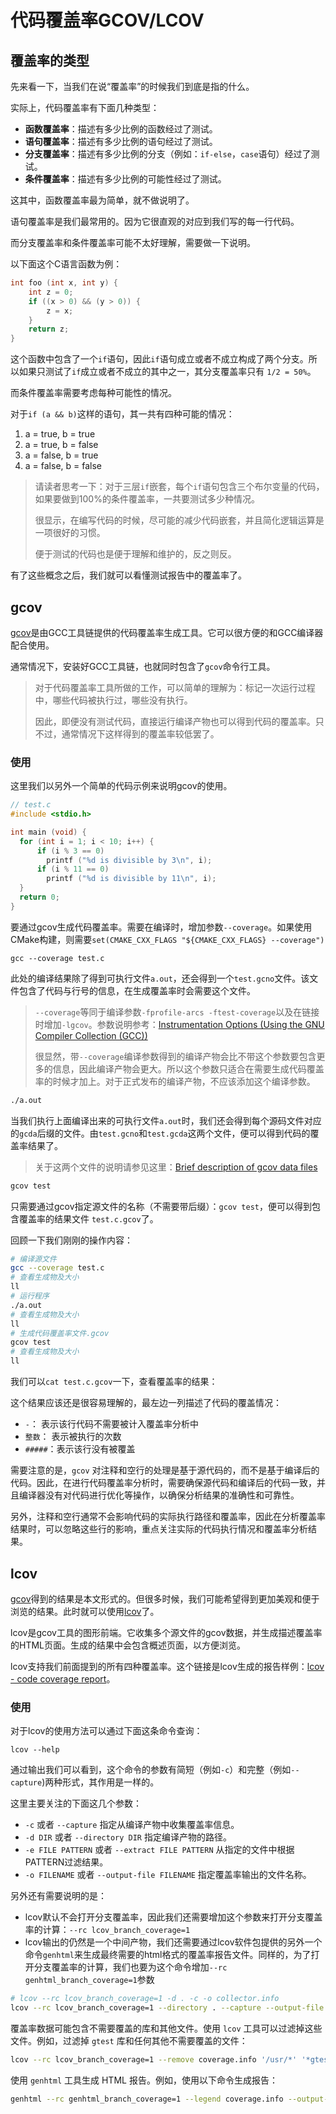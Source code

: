 # 代码覆盖率GCOV/LCOV

## 覆盖率的类型

先来看一下，当我们在说“覆盖率”的时候我们到底是指的什么。

实际上，代码覆盖率有下面几种类型：

- **函数覆盖率**：描述有多少比例的函数经过了测试。
- **语句覆盖率**：描述有多少比例的语句经过了测试。
- **分支覆盖率**：描述有多少比例的分支（例如：`if-else`，`case`语句）经过了测试。
- **条件覆盖率**：描述有多少比例的可能性经过了测试。

这其中，函数覆盖率最为简单，就不做说明了。

语句覆盖率是我们最常用的。因为它很直观的对应到我们写的每一行代码。

而分支覆盖率和条件覆盖率可能不太好理解，需要做一下说明。

以下面这个C语言函数为例：

```cpp
int foo (int x, int y) {
    int z = 0;
    if ((x > 0) && (y > 0)) {
        z = x;
    }
    return z;
}
```

这个函数中包含了一个`if`语句，因此`if`语句成立或者不成立构成了两个分支。所以如果只测试了`if`成立或者不成立的其中之一，其分支覆盖率只有 `1/2 = 50%`。

而条件覆盖率需要考虑每种可能性的情况。

对于`if (a && b)`这样的语句，其一共有四种可能的情况：

1. a = true, b = true
2. a = true, b = false
3. a = false, b = true
4. a = false, b = false

> 请读者思考一下：对于三层`if`嵌套，每个`if`语句包含三个布尔变量的代码，如果要做到100%的条件覆盖率，一共要测试多少种情况。
>
> 很显示，在编写代码的时候，尽可能的减少代码嵌套，并且简化逻辑运算是一项很好的习惯。
>
> 便于测试的代码也是便于理解和维护的，反之则反。

有了这些概念之后，我们就可以看懂测试报告中的覆盖率了。

## gcov

[gcov](https://gcc.gnu.org/onlinedocs/gcc/gcov.html)是由GCC工具链提供的代码覆盖率生成工具。它可以很方便的和GCC编译器配合使用。

通常情况下，安装好GCC工具链，也就同时包含了`gcov`命令行工具。

> 对于代码覆盖率工具所做的工作，可以简单的理解为：标记一次运行过程中，哪些代码被执行过，哪些没有执行。
>
> 因此，即便没有测试代码，直接运行编译产物也可以得到代码的覆盖率。只不过，通常情况下这样得到的覆盖率较低罢了。

### 使用

这里我们以另外一个简单的代码示例来说明gcov的使用。

```CPP
// test.c
#include <stdio.h>

int main (void) {
  for (int i = 1; i < 10; i++) {
      if (i % 3 == 0)
        printf ("%d is divisible by 3\n", i);
      if (i % 11 == 0)
        printf ("%d is divisible by 11\n", i);
  }
  return 0;
}
```

要通过gcov生成代码覆盖率。需要在编译时，增加参数`--coverage`。如果使用CMake构建，则需要`set(CMAKE_CXX_FLAGS "${CMAKE_CXX_FLAGS} --coverage")`

```
gcc --coverage test.c
```

此处的编译结果除了得到可执行文件`a.out`，还会得到一个`test.gcno`文件。该文件包含了代码与行号的信息，在生成覆盖率时会需要这个文件。

> `--coverage`等同于编译参数`-fprofile-arcs -ftest-coverage`以及在链接时增加`-lgcov`。参数说明参考：[Instrumentation Options (Using the GNU Compiler Collection (GCC))](https://gcc.gnu.org/onlinedocs/gcc/Instrumentation-Options.html?spm=a2c6h.12873639.article-detail.9.3fa465bc1ZP21j#Instrumentation-Options)
>
> 很显然，带`--coverage`编译参数得到的编译产物会比不带这个参数要包含更多的信息，因此编译产物会更大。所以这个参数只适合在需要生成代码覆盖率的时候才加上。对于正式发布的编译产物，不应该添加这个编译参数。

```bash
./a.out
```

当我们执行上面编译出来的可执行文件`a.out`时，我们还会得到每个源码文件对应的`gcda`后缀的文件。由`test.gcno`和`test.gcda`这两个文件，便可以得到代码的覆盖率结果了。

> 关于这两个文件的说明请参见这里：[Brief description of gcov data files](https://gcc.gnu.org/onlinedocs/gcc-4.1.2/gcc/gcov-Data-Files.html)

```bash
gcov test
```

只需要通过gcov指定源文件的名称（不需要带后缀）：`gcov test`，便可以得到包含覆盖率的结果文件 `test.c.gcov`了。

回顾一下我们刚刚的操作内容：

```bash
# 编译源文件
gcc --coverage test.c
# 查看生成物及大小
ll
# 运行程序
./a.out 
# 查看生成物及大小
ll
# 生成代码覆盖率文件.gcov
gcov test
# 查看生成物及大小
ll
```

我们可以`cat test.c.gcov`一下，查看覆盖率的结果：

这个结果应该还是很容易理解的，最左边一列描述了代码的覆盖情况：

- `-`： 表示该行代码不需要被计入覆盖率分析中
- `整数`： 表示被执行的次数
- `#####`：表示该行没有被覆盖

需要注意的是，`gcov` 对注释和空行的处理是基于源代码的，而不是基于编译后的代码。因此，在进行代码覆盖率分析时，需要确保源代码和编译后的代码一致，并且编译器没有对代码进行优化等操作，以确保分析结果的准确性和可靠性。

另外，注释和空行通常不会影响代码的实际执行路径和覆盖率，因此在分析覆盖率结果时，可以忽略这些行的影响，重点关注实际的代码执行情况和覆盖率分析结果。

## lcov

[gcov](https://gcc.gnu.org/onlinedocs/gcc/gcov.html)得到的结果是本文形式的。但很多时候，我们可能希望得到更加美观和便于浏览的结果。此时就可以使用[lcov](http://ltp.sourceforge.net/coverage/lcov.php)了。

lcov是gcov工具的图形前端。它收集多个源文件的gcov数据，并生成描述覆盖率的HTML页面。生成的结果中会包含概述页面，以方便浏览。

lcov支持我们前面提到的所有四种覆盖率。这个链接是lcov生成的报告样例：[lcov - code coverage report](http://ltp.sourceforge.net/coverage/lcov/output/index.html?spm=a2c6h.12873639.article-detail.25.3fa465bc1ZP21j)。

### 使用

对于lcov的使用方法可以通过下面这条命令查询：

```
lcov --help
```

通过输出我们可以看到，这个命令的参数有简短（例如`-c`）和完整（例如`--capture`)两种形式，其作用是一样的。

这里主要关注的下面这几个参数：

- `-c` 或者 `--capture` 指定从编译产物中收集覆盖率信息。
- `-d DIR` 或者 `--directory DIR` 指定编译产物的路径。
- `-e FILE PATTERN` 或者 `--extract FILE PATTERN` 从指定的文件中根据PATTERN过滤结果。
- `-o FILENAME` 或者 `--output-file FILENAME` 指定覆盖率输出的文件名称。

另外还有需要说明的是：

- lcov默认不会打开分支覆盖率，因此我们还需要增加这个参数来打开分支覆盖率的计算：`--rc lcov_branch_coverage=1`
- lcov输出的仍然是一个中间产物，我们还需要通过lcov软件包提供的另外一个命令`genhtml`来生成最终需要的html格式的覆盖率报告文件。同样的，为了打开分支覆盖率的计算，我们也要为这个命令增加`--rc genhtml_branch_coverage=1`参数

```bash
# lcov --rc lcov_branch_coverage=1 -d . -c -o collector.info 
lcov --rc lcov_branch_coverage=1 --directory . --capture --output-file coverage.info
```

覆盖率数据可能包含不需要覆盖的库和其他文件。使用 `lcov` 工具可以过滤掉这些文件。例如，过滤掉 `gtest` 库和任何其他不需要覆盖的文件：

```bash
lcov --rc lcov_branch_coverage=1 --remove coverage.info '/usr/*' '*gtest*' --output-file coverage.info
```

使用 `genhtml` 工具生成 HTML 报告。例如，使用以下命令生成报告：

```bash
genhtml --rc genhtml_branch_coverage=1 --legend coverage.info --output-directory coverage_report
```



